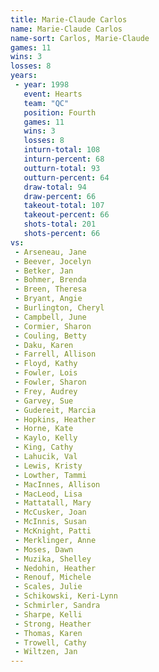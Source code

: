 ```yaml
---
title: Marie-Claude Carlos
name: Marie-Claude Carlos
name-sort: Carlos, Marie-Claude
games: 11
wins: 3
losses: 8
years:
 - year: 1998
   event: Hearts
   team: "QC"
   position: Fourth
   games: 11
   wins: 3
   losses: 8
   inturn-total: 108
   inturn-percent: 68
   outturn-total: 93
   outturn-percent: 64
   draw-total: 94
   draw-percent: 66
   takeout-total: 107
   takeout-percent: 66
   shots-total: 201
   shots-percent: 66
vs:
 - Arseneau, Jane
 - Beever, Jocelyn
 - Betker, Jan
 - Bohmer, Brenda
 - Breen, Theresa
 - Bryant, Angie
 - Burlington, Cheryl
 - Campbell, June
 - Cormier, Sharon
 - Couling, Betty
 - Daku, Karen
 - Farrell, Allison
 - Floyd, Kathy
 - Fowler, Lois
 - Fowler, Sharon
 - Frey, Audrey
 - Garvey, Sue
 - Gudereit, Marcia
 - Hopkins, Heather
 - Horne, Kate
 - Kaylo, Kelly
 - King, Cathy
 - Lahucik, Val
 - Lewis, Kristy
 - Lowther, Tammi
 - MacInnes, Allison
 - MacLeod, Lisa
 - Mattatall, Mary
 - McCusker, Joan
 - McInnis, Susan
 - McKnight, Patti
 - Merklinger, Anne
 - Moses, Dawn
 - Muzika, Shelley
 - Nedohin, Heather
 - Renouf, Michele
 - Scales, Julie
 - Schikowski, Keri-Lynn
 - Schmirler, Sandra
 - Sharpe, Kelli
 - Strong, Heather
 - Thomas, Karen
 - Trowell, Cathy
 - Wiltzen, Jan
---
```

